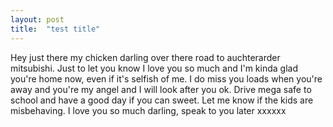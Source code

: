```yaml
---
layout: post
title:  "test title"
---
```

Hey just there my chicken darling over there road to auchterarder mitsubishi. Just to let you know I love you so much and I'm kinda glad you're home now, even if it's selfish of me. I do miss you loads when you're away and you're my angel and I will look after you ok. Drive mega safe to school and have a good day if you can sweet. Let me know if the kids are misbehaving. I love you so much darling, speak to you later xxxxxx
